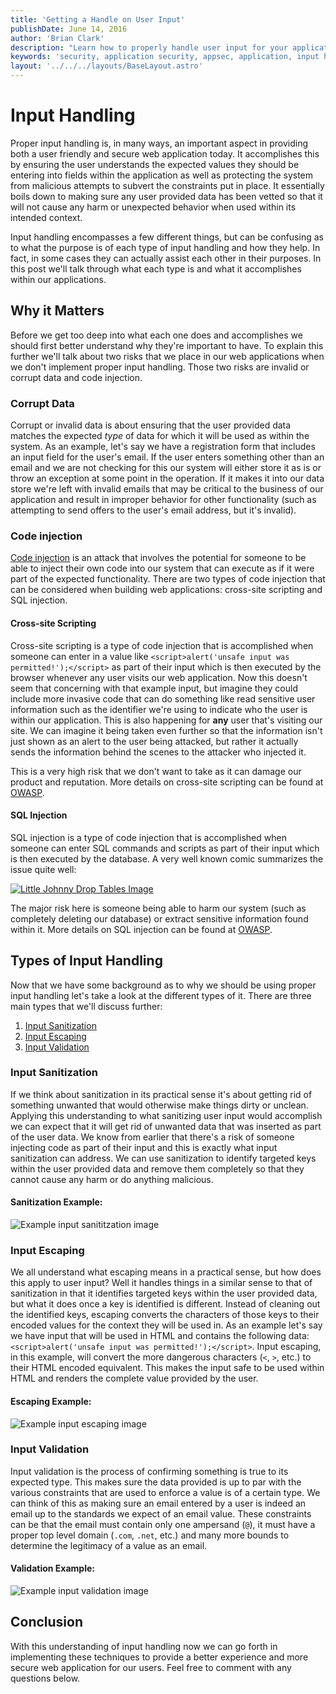 ```yaml
---
title: 'Getting a Handle on User Input'
publishDate: June 14, 2016
author: 'Brian Clark'
description: "Learn how to properly handle user input for your application's security. Understand the different types of input handling and why they're important."
keywords: 'security, application security, appsec, application, input handling, cross-site scripting, injection, code injection, sql injection, xss'
layout: '../../../layouts/BaseLayout.astro'
---
```


# Input Handling

Proper input handling is, in many ways, an important aspect in providing both a user friendly and secure web application today. It accomplishes this by ensuring the user understands the expected values they should be entering into fields within the application as well as protecting the system from malicious attempts to subvert the constraints put in place. It essentially boils down to making sure any user provided data has been vetted so that it will not cause any harm or unexpected behavior when used within its intended context.

Input handling encompasses a few different things, but can be confusing as to what the purpose is of each type of input handling and how they help. In fact, in some cases they can actually assist each other in their purposes. In this post we'll talk through what each type is and what it accomplishes within our applications.

## Why it Matters

Before we get too deep into what each one does and accomplishes we should first better understand why they're important to have. To explain this further we'll talk about two risks that we place in our web applications when we don't implement proper input handling. Those two risks are invalid or corrupt data and code injection.

### Corrupt Data

Corrupt or invalid data is about ensuring that the user provided data matches the expected _type_ of data for which it will be used as within the system. As an example, let's say we have a registration form that includes an input field for the user's email. If the user enters something other than an email and we are not checking for this our system will either store it as is or throw an exception at some point in the operation. If it makes it into our data store we're left with invalid emails that may be critical to the business of our application and result in improper behavior for other functionality (such as attempting to send offers to the user's email address, but it's invalid).

### Code injection

[Code injection](https://www.owasp.org/index.php/Code_Injection) is an attack that involves the potential for someone to be able to inject their own code into our system that can execute as if it were part of the expected functionality. There are two types of code injection that can be considered when building web applications: cross-site scripting and SQL injection.

#### Cross-site Scripting

Cross-site scripting is a type of code injection that is accomplished when someone can enter in a value like `<script>alert('unsafe input was permitted!');</script>` as part of their input which is then executed by the browser whenever any user visits our web application. Now this doesn't seem that concerning with that example input, but imagine they could include more invasive code that can do something like read sensitive user information such as the identifier we're using to indicate who the user is within our application. This is also happening for **any** user that's visiting our site. We can imagine it being taken even further so that the information isn't just shown as an alert to the user being attacked, but rather it actually sends the information behind the scenes to the attacker who injected it.

This is a very high risk that we don't want to take as it can damage our product and reputation. More details on cross-site scripting can be found at [OWASP](<https://www.owasp.org/index.php/Cross-site_Scripting_(XSS)>).

#### SQL Injection

SQL injection is a type of code injection that is accomplished when someone can enter SQL commands and scripts as part of their input which is then executed by the database. A very well known comic summarizes the issue quite well:

<a href="https://xkcd.com/327/">
    <img class="post-image" src="https://imgs.xkcd.com/comics/exploits_of_a_mom.png" alt="Little Johnny Drop Tables Image">
</a>

The major risk here is someone being able to harm our system (such as completely deleting our database) or extract sensitive information found within it. More details on SQL injection can be found at [OWASP](https://www.owasp.org/index.php/SQL_Injection).

## Types of Input Handling

Now that we have some background as to why we should be using proper input handling let's take a look at the different types of it. There are three main types that we'll discuss further:

1. [Input Sanitization](#input-sanitization)
2. [Input Escaping](#input-escaping)
3. [Input Validation](#input-validation)

### Input Sanitization

If we think about sanitization in its practical sense it's about getting rid of something unwanted that would otherwise make things dirty or unclean. Applying this understanding to what sanitizing user input would accomplish we can expect that it will get rid of unwanted data that was inserted as part of the user data. We know from earlier that there's a risk of someone injecting code as part of their input and this is exactly what input sanitization can address. We can use sanitization to identify targeted keys within the user provided data and remove them completely so that they cannot cause any harm or do anything malicious.

#### Sanitization Example:

<img class="post-image" src="/assets/old-posts/img/input-sanitization-example.png" alt="Example input sanititzation image">

### Input Escaping

We all understand what escaping means in a practical sense, but how does this apply to user input? Well it handles things in a similar sense to that of sanitization in that it identifies targeted keys within the user provided data, but what it does once a key is identified is different. Instead of cleaning out the identified keys, escaping converts the characters of those keys to their encoded values for the context they will be used in. As an example let's say we have input that will be used in HTML and contains the following data: `<script>alert('unsafe input was permitted!');</script>`. Input escaping, in this example, will convert the more dangerous characters (`<`, `>`, etc.) to their HTML encoded equivalent. This makes the input safe to be used within HTML and renders the complete value provided by the user.

#### Escaping Example:

<img class="post-image" src="/assets/old-posts/img/input-escaping-example.png" alt="Example input escaping image">

### Input Validation

Input validation is the process of confirming something is true to its expected type. This makes sure the data provided is up to par with the various constraints that are used to enforce a value is of a certain type. We can think of this as making sure an email entered by a user is indeed an email up to the standards we expect of an email value. These constraints can be that the email must contain only one ampersand (`@`), it must have a proper top level domain (`.com`, `.net`, etc.) and many more bounds to determine the legitimacy of a value as an email.

#### Validation Example:

<img class="post-image" src="/assets/old-posts/img/input-validation-example.png" alt="Example input validation image">

## Conclusion

With this understanding of input handling now we can go forth in implementing these techniques to provide a better experience and more secure web application for our users. Feel free to comment with any questions below.

